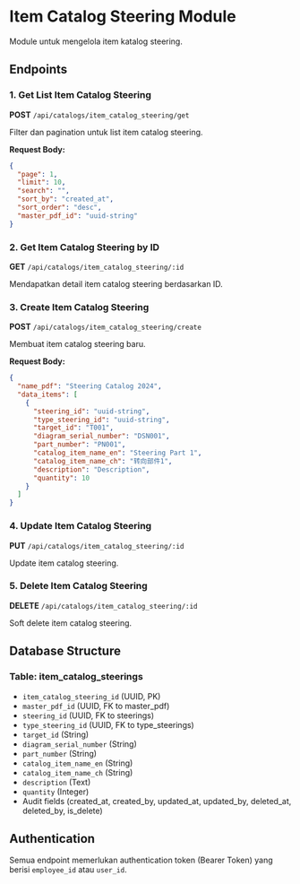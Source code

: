 # Item Catalog Steering Module

Module untuk mengelola item katalog steering.

## Endpoints

### 1. Get List Item Catalog Steering
**POST** `/api/catalogs/item_catalog_steering/get`

Filter dan pagination untuk list item catalog steering.

**Request Body:**
```json
{
  "page": 1,
  "limit": 10,
  "search": "",
  "sort_by": "created_at",
  "sort_order": "desc",
  "master_pdf_id": "uuid-string"
}
```

### 2. Get Item Catalog Steering by ID
**GET** `/api/catalogs/item_catalog_steering/:id`

Mendapatkan detail item catalog steering berdasarkan ID.

### 3. Create Item Catalog Steering
**POST** `/api/catalogs/item_catalog_steering/create`

Membuat item catalog steering baru.

**Request Body:**
```json
{
  "name_pdf": "Steering Catalog 2024",
  "data_items": [
    {
      "steering_id": "uuid-string",
      "type_steering_id": "uuid-string",
      "target_id": "T001",
      "diagram_serial_number": "DSN001",
      "part_number": "PN001",
      "catalog_item_name_en": "Steering Part 1",
      "catalog_item_name_ch": "转向部件1",
      "description": "Description",
      "quantity": 10
    }
  ]
}
```

### 4. Update Item Catalog Steering
**PUT** `/api/catalogs/item_catalog_steering/:id`

Update item catalog steering.

### 5. Delete Item Catalog Steering
**DELETE** `/api/catalogs/item_catalog_steering/:id`

Soft delete item catalog steering.

## Database Structure

### Table: item_catalog_steerings
- `item_catalog_steering_id` (UUID, PK)
- `master_pdf_id` (UUID, FK to master_pdf)
- `steering_id` (UUID, FK to steerings)
- `type_steering_id` (UUID, FK to type_steerings)
- `target_id` (String)
- `diagram_serial_number` (String)
- `part_number` (String)
- `catalog_item_name_en` (String)
- `catalog_item_name_ch` (String)
- `description` (Text)
- `quantity` (Integer)
- Audit fields (created_at, created_by, updated_at, updated_by, deleted_at, deleted_by, is_delete)

## Authentication

Semua endpoint memerlukan authentication token (Bearer Token) yang berisi `employee_id` atau `user_id`.


